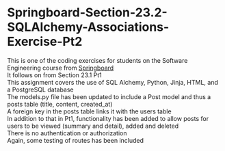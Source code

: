 # Springboard-Section-23.2-SQLAlchemy-Associations-Exercise-Pt2  
This is one of the coding exercises for students on the Software Engineering course from [Springboard](www.springboard.com)  
It follows on from Section 23.1 Pt1  
This assignment covers the use of SQL Alchemy, Python, Jinja, HTML, and a PostgreSQL database  
The models.py file has been updated to include a Post model and thus a posts table  (title, content, created_at)  
A foreign key in the posts table links it with the users table  
In addition to that in Pt1, functionality has been added to allow posts for users to be viewed (summary and detail), added and deleted  
There is no authentication or authorization  
Again, some testing of routes has been included
